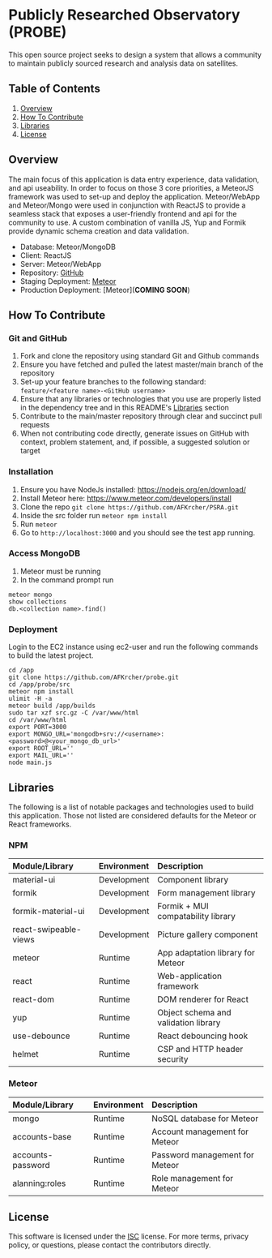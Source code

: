 # Publicly Researched Observatory (PROBE)

This open source project seeks to design a system that allows a community to maintain publicly sourced research and analysis data on satellites.

## Table of Contents

1.  [Overview](#Overview)
2.  [How To Contribute](#How-To-Contribute)
3.  [Libraries](#Libraries)
4.  [License](#License)

## Overview

The main focus of this application is data entry experience, data validation, and api useability. In order to focus on those 3 core priorities, a MeteorJS framework was used to set-up and deploy the application. Meteor/WebApp and Meteor/Mongo were used in conjunction with ReactJS to provide a seamless stack that exposes a user-friendly frontend and api for the community to use. A custom combination of vanilla JS, Yup and Formik provide dynamic schema creation and data validation.

- Database: Meteor/MongoDB
- Client: ReactJS
- Server: Meteor/WebApp
- Repository: [GitHub](https://github.com/AFKrcher/PSRA)
- Staging Deployment: [Meteor](http://probe.meteorapp.com/)
- Production Deployment: [Meteor](**COMING SOON**)

## How To Contribute

### Git and GitHub

1. Fork and clone the repository using standard Git and Github commands
2. Ensure you have fetched and pulled the latest master/main branch of the repository
3. Set-up your feature branches to the following standard: `feature/<feature name>-<GitHub username>`
4. Ensure that any libraries or technologies that you use are properly listed in the dependency tree and in this README's [Libraries](#Libraries) section
5. Contribute to the main/master repository through clear and succinct pull requests
6. When not contributing code directly, generate issues on GitHub with context, problem statement, and, if possible, a suggested solution or target

### Installation

1. Ensure you have NodeJs installed: https://nodejs.org/en/download/
2. Install Meteor here: https://www.meteor.com/developers/install
3. Clone the repo `git clone https://github.com/AFKrcher/PSRA.git`
4. Inside the src folder run `meteor npm install`
5. Run `meteor`
6. Go to `http://localhost:3000` and you should see the test app running.

### Access MongoDB

1. Meteor must be running
2. In the command prompt run
```
meteor mongo
show collections
db.<collection name>.find()
```

### Deployment

Login to the EC2 instance using ec2-user and run the following commands to build the latest project.

```
cd /app
git clone https://github.com/AFKrcher/probe.git
cd /app/probe/src
meteor npm install
ulimit -H -a
meteor build /app/builds
sudo tar xzf src.gz -C /var/www/html
cd /var/www/html
export PORT=3000
export MONGO_URL='mongodb+srv://<username>:<password>@<your_mongo_db_url>'
export ROOT_URL=''
export MAIL_URL=''
node main.js
```

## Libraries

The following is a list of notable packages and technologies used to build this application. Those not listed are considered defaults for the Meteor or React frameworks.

### NPM

| Module/Library        | Environment | Description                          |
| :-------------------- | :---------- | :----------------------------------- |
| material-ui           | Development | Component library                    |
| formik                | Development | Form management library              |
| formik-material-ui    | Development | Formik + MUI compatability library   |
| react-swipeable-views | Development | Picture gallery component            |
| meteor                | Runtime     | App adaptation library for Meteor    |
| react                 | Runtime     | Web-application framework            |
| react-dom             | Runtime     | DOM renderer for React               |
| yup                   | Runtime     | Object schema and validation library |
| use-debounce          | Runtime     | React debouncing hook                |
| helmet                | Runtime     | CSP and HTTP header security         |

### Meteor

| Module/Library    | Environment | Description                    |
| :---------------- | :---------- | :----------------------------- |
| mongo             | Runtime     | NoSQL database for Meteor      |
| accounts-base     | Runtime     | Account management for Meteor  |
| accounts-password | Runtime     | Password management for Meteor |
| alanning:roles    | Runtime     | Role management for Meteor     |

## License

This software is licensed under the [ISC](./LICENSE) license. For more terms, privacy policy, or questions, please contact the contributors directly.
